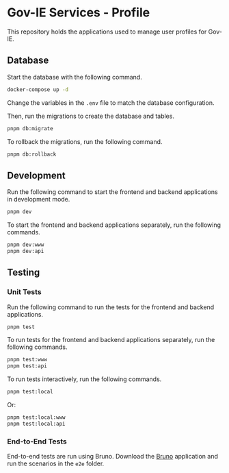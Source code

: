 # Gov-IE Services - Profile
This repository holds the applications used to manage user profiles for Gov-IE.

## Database

Start the database with the following command.

```bash
docker-compose up -d
```

Change the variables in the `.env` file to match the database configuration.

Then, run the migrations to create the database and tables.

```bash
pnpm db:migrate
```

To rollback the migrations, run the following command.

```bash
pnpm db:rollback
```

## Development

Run the following command to start the frontend and backend applications in development mode.

```bash
pnpm dev
```

To start the frontend and backend applications separately, run the following commands.

```bash
pnpm dev:www
pnpm dev:api
```

## Testing

### Unit Tests
Run the following command to run the tests for the frontend and backend applications.

```bash
pnpm test
```

To run tests for the frontend and backend applications separately, run the following commands.

```bash
pnpm test:www
pnpm test:api
```

To run tests interactively, run the following commands.

```bash
pnpm test:local
```

Or:

```bash
pnpm test:local:www
pnpm test:local:api
```

### End-to-End Tests
End-to-end tests are run using Bruno. Download the [Bruno](https://docs.usebruno.com/) application and run the scenarios in the `e2e` folder.